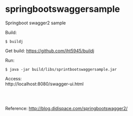 # springbootswaggersample
Springboot swagger2 sample

Build:
```
$ buildj
```
Get build: https://github.com/jht5945/buildj


Run:
```
$ java -jar build/libs/sprintbootswaggersample.jar
```

Access:<br>
http://localhost:8080/swagger-ui.html


<br><br>

Reference:
http://blog.didispace.com/springbootswagger2/


